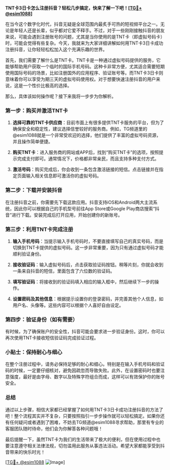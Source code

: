 **TNT卡3日卡怎么注册抖音？轻松几步搞定，快来了解一下吧！[[TG💪+ @esim1088](https://t.me/s/esim1088)]**

在当今这个数字化时代，抖音无疑是全球范围内最炙手可热的短视频平台之一。无论是年轻人还是长辈，似乎都对它爱不释手。不过，对于一些刚刚接触抖音的朋友来说，可能会遇到注册账号的问题，尤其是当你使用的是TNT卡（即虚拟号码卡）时，可能会觉得有些复杂。今天，我就来为大家详细讲解如何用TNT卡3日卡成功注册抖音，让你轻轻松松加入这个充满乐趣的世界。

首先，我们需要了解什么是TNT卡。TNT卡是一种通过虚拟号码提供的服务，它能够帮助用户获取一个临时的国际手机号码。这种卡非常方便，尤其适合需要短期使用国际号码的场景，比如注册国外的应用程序、验证账号等。而TNT卡3日卡则意味着你可以享受为期三天的虚拟号码使用权。对于想要快速注册抖音的用户来说，这是一个性价比极高的选择。

那么，具体该如何操作呢？接下来我将一步步为你解析。

### 第一步：购买并激活TNT卡

1. **选择可靠的TNT卡供应商**：目前市面上有很多提供TNT卡服务的平台，但为了确保安全和稳定性，建议选择信誉较好的服务商。例如，TG频道里的@esim1088就是一个非常受欢迎的选择，他们提供了丰富的虚拟号码资源，并且操作简单便捷。
   
2. **购买TNT卡**：进入服务商的网站或APP后，找到“购买TNT卡”的选项，按照提示完成支付即可。通常情况下，价格都非常亲民，而且支持多种支付方式。

3. **激活号码**：购买完成后，你会收到一条包含激活链接的短信。点击链接并在指定页面输入相关信息即可激活你的虚拟号码。

### 第二步：下载并安装抖音

在注册抖音之前，你需要先下载这款应用。抖音支持iOS和Android两大主流系统，因此你可以根据自己的手机型号前往App Store或Google Play商店搜索“抖音”进行下载。安装完成后打开应用，开始创建你的新账号。

### 第三步：利用TNT卡完成注册

1. **输入手机号码**：当提示输入手机号码时，不要直接填写自己的真实号码，而是切换到TNT卡提供的虚拟号码。这一步非常重要，因为只有通过虚拟号码才能顺利验证身份。

2. **接收验证码**：输入虚拟号码后，点击获取验证码按钮。稍等片刻，你就会收到一条来自抖音的短信，里面包含了六位数的验证码。

3. **填写验证码**：将接收到的验证码填入相应的输入框中，然后继续下一步的操作。

4. **设置密码及其他信息**：根据提示设置你的登录密码，并完善其他个人信息，如用户名、头像等。这些内容可以根据个人喜好自由设定。

### 第四步：验证身份（如有需要）

有时候，为了确保账户的安全性，抖音可能会要求进一步验证身份。这时，你可以再次使用TNT卡接收短信验证码完成验证过程。

### 小贴士：保持耐心与细心

在整个注册过程中，请务必保持足够的耐心和细心。特别是在输入手机号码和验证码的时候，一定要仔细核对，避免因疏忽而导致失败。此外，在设置密码时也要注意强度，最好是由字母、数字以及特殊字符组合而成，这样可以有效保护你的账号安全。

### 总结

通过以上步骤，相信大家都已经掌握了如何用TNT卡3日卡成功注册抖音的方法了吧！整个流程其实并不复杂，只要按照指引一步步操作就可以轻松搞定。如果你还有任何疑问或者遇到了困难，不妨去TG频道@esim1088寻求帮助，那里有专业的客服团队随时待命，他们会为你解答各种问题哦！

最后提醒一下，虽然TNT卡为我们的生活带来了极大的便利，但在使用过程中也要注意遵守相关法律法规，切勿滥用此服务从事违法活动。希望大家都能享受到抖音带来的快乐时光！

[[TG💪+ @esim1088](https://t.me/s/esim1088) ![Image](https://i.postimg.cc/4NQfJmqS/Snipaste-2025-05-13-00-14-12.png)]